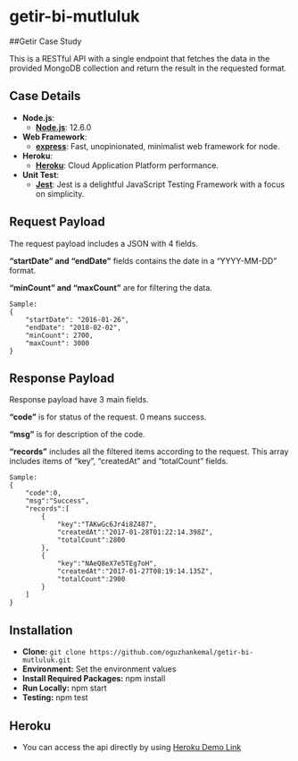 # getir-bi-mutluluk
##Getir Case Study

This is a RESTful API with a single endpoint that fetches the data in the provided MongoDB collection and return the result in the requested format.

## Case Details
- **Node.js**:
  - **[Node.js](https://nodejs.org/en/)**: 12.6.0 
- **Web Framework**:
  - **[express](https://www.npmjs.com/package/express)**: Fast, unopinionated, minimalist web framework for node.
- **Heroku**:
  - **[Heroku](https://www.heroku.com/)**: Cloud Application Platform performance.
- **Unit Test**:
  - **[Jest](https://jestjs.io/)**: Jest is a delightful JavaScript Testing Framework with a focus on simplicity.


## Request Payload
The request payload includes a JSON with 4 fields.

**“startDate” and “endDate”** fields contains the date in a “YYYY-MM-DD” format.

**“minCount” and “maxCount”** are for filtering the data.
```
Sample:
{
    "startDate": "2016-01-26",
    "endDate": "2018-02-02",
    "minCount": 2700,
    "maxCount": 3000
}
```
## Response Payload
Response payload have 3 main fields.

**“code”** is for status of the request. 0 means success.

**“msg”** is for description of the code.

**“records”** includes all the filtered items according to the request. This array includes items of “key”, “createdAt” and “totalCount” fields.

```
Sample:
{
    "code":0,
    "msg":"Success",
    "records":[
        {
            "key":"TAKwGc6Jr4i8Z487",
            "createdAt":"2017-01-28T01:22:14.398Z",
            "totalCount":2800
        },
        {
            "key":"NAeQ8eX7e5TEg7oH",
            "createdAt":"2017-01-27T08:19:14.135Z",
            "totalCount":2900
        }
    ]
}
```

## Installation
- **Clone:** 
``` git clone https://github.com/oguzhankemal/getir-bi-mutluluk.git ```
- **Environment:** Set the environment values
- **Install Required Packages:** npm install
- **Run Locally:** npm start
- **Testing:** npm test

## Heroku
- You can access the api directly by using [Heroku Demo Link](https://getir-bi-mutluluk.herokuapp.com/api/getRecords/)
